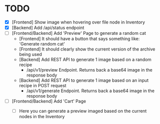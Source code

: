 # TODO

- [x] [Frontend] Show image when hovering over file node in Inventory
- [x] [Backend] Add /api/status endpoint
- [ ] [Frontend/Backend] Add 'Preview' Page to generate a random cat
  - [Frontend] It should have a button that says something like: 'Generate random cat'
  - [Frontend] It should clearly show the current version of the archive being used
  - [Backend] Add REST API to generate 1 image based on a random recipe
    - /api/v1/preview Endpoint. Returns back a base64 image in the response body
  - [Backend] Add REST API to generate 1 image based on an input recipe in POST request
    - /api/v1/generate Endpoint. Returns back a base64 image in the response body
- [ ] [Frontend/Backend] Add 'Cart' Page
  - [ ] Here you can generate a preview imaged based on the current nodes in the Inventory


